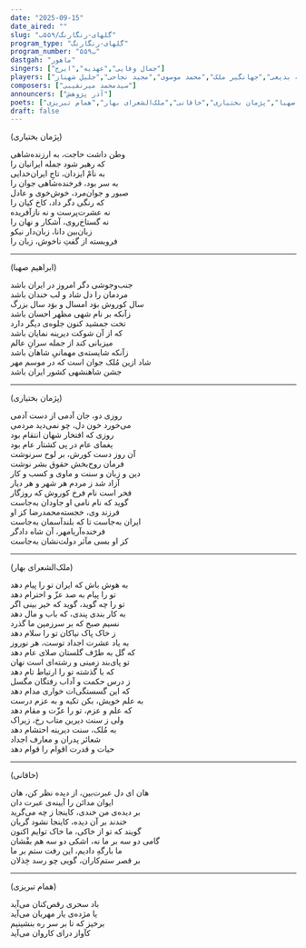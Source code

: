 ```yaml
---
date: "2025-09-15"
date_aired: ""
slug: "گلهای-رنگارنگ/۵۵۹ب"
program_type: "گلهای-رنگارنگ"
program_number: "۵۵۹ب"
dastgah: "ماهور"
singers: ["جمال وفایی","عهدیه","ایرج"]
players: ["حبیب‌الله بدیعی","جهانگیر ملک","محمد موسوی","مجید نجاحی","جلیل شهناز"]
composers: ["سیدمحمد میرنقیبی"]
announcers: ["آذر پژوهش"]
poets: ["ابراهیم صهبا","پژمان بختیاری","خاقانی","ملک‌الشعرای بهار","همام تبریزی"]
draft: false
---
```


(پژمان بختیاری)

وطن داشت حاجت، به ارزنده‌شاهی  
که رهبر شود جمله ایرانیان را  
به نامْ ایزدان، تاجِ ایران‌خدایی  
به سر بود، فرخنده‌شاهی جوان را  
صبور و جوان‌مرد، خوش‌خوی و عادل  
که رنگی دگر داد، کاخ کیان را  
نه عشرت‌پرست و نه نازآفریده  
نه گستاخ‌روی، آشکار و نهان را  
زبان‌بین دانا، زبان‌دار نیکو  
فروبسته از گفتِ ناخوش، زبان را

---

(ابراهیم صهبا)

جنب‌وجوشی دگر امروز در ایران باشد  
مردمان را دل شاد و لب خندان باشد  
سال کوروش بوَد امسال و بوَد سال بزرگ  
زآنکه بر نام شهی مظهر احسان باشد  
تخت جمشید کنون جلوه‌ی دیگر دارد  
که از آن شوکت دیرینه نمایان باشد  
میزبانی کند از جمله سرانِ عالم  
زآنکه شایسته‌ی مهمانیِ شاهان باشد  
شاد ازین مُلک جوان است که در موسم مهر  
جشن شاهنشهی کشور ایران باشد  

---

(پژمان بختیاری)

روزی دو، جان آدمی از دست آدمی  
می‌خورد خون دل، چو نمی‌دید مردمی  
روزی که افتخار شهان انتقام بود  
یغمای عام در پی کشتار عام بود  
آن روز دست کورش، بر لوح سرنوشت  
فرمان روح‌بخش حقوق بشر نوشت  
دین و زبان و سنت و ماوی و کسب و کار  
آزاد شد ز مردم هر شهر و هر دیار  
فخر است نام فرخ کوروش که روزگار  
گوید که نام نامی او جاودان به‌جاست  
فرزند وی، خجسته‌محمدرضا کز او  
ایران به‌جاست تا که بلند‌آسمان به‌جاست  
فرخنده‌آریامهر، آن شاه دادگر  
کز او بسی مآثر دولت‌نشان به‌جاست

---

(ملک‌الشعرای بهار)

به هوش باش که ایران تو را پیام دهد  
تو را پیام به صد عزّ و احترام دهد  
تو را چه گوید، گوید که خیر بینی اگر  
به کار بندی پندی، که باب و مال دهد  
نسیم صبح که بر سرزمین ما گذرد  
ز خاک پاک نیاکان تو را سلام دهد  
به یاد عشرت اجداد توست، هر نوروز  
که گل به طرْف گلستان صلای عام دهد  
تو پای‌بند زمینی و رشته‌ای است نهان  
که با گذشته تو را ارتباط تام دهد  
ز درس حکمت و آداب رفتگان مگسل  
که این گسستگی‌ات خواری مدام دهد  
به علم خویش، بکن تکیه و به عزم درست  
که علم و عزم، تو را عزّت و مقام دهد  
ولی ز سنت دیرین متاب رخ، زیراک  
به مُلک، سنت دیرینه احتشام دهد  
شعائر پدران و معارف اجداد  
حیات و قدرت اقوام را قوام دهد  

---

(خاقانی)

هان ای دل عبرت‌بین، از دیده نظر کن، هان  
ایوان مدائن را آیینه‌ی عبرت دان  
بر دیده‌ی من خندی، کاینجا ز چه می‌گرید  
خندند بر آن دیده، کاینجا نشود گریان  
گویند که تو از خاکی، ما خاک توایم اکنون  
گامی دو سه بر ما نه، اشکی دو سه هم بفْشان  
ما بارگهِ دادیم، این رفت ستم بر ما  
بر قصر ستم‌کاران، گویی چو رسد خِذلان

---

(همام تبریزی)

باد سحری رقص‌کنان می‌آید  
یا مژده‌ی یار مهربان می‌آید  
برخیز که تا بر سر ره بنشینیم  
کآواز درای کاروان می‌آید